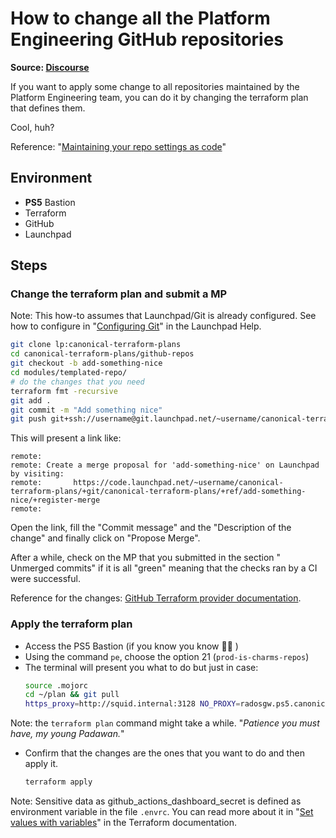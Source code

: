 # How to change all the Platform Engineering GitHub repositories
**Source: [Discourse](https://discourse.canonical.com/t/how-to-change-all-the-is-devops-github-repositories/2828)**

If you want to apply some change to all repositories maintained by the Platform Engineering team, you can do it by changing the terraform plan that defines them. 

Cool, huh? 

Reference: "[Maintaining your repo settings as code](https://discourse.canonical.com/t/maintaining-your-repo-settings-as-code/2386)"

## Environment
* **PS5** Bastion
* Terraform
* GitHub
* Launchpad

## Steps

### Change the terraform plan and submit a MP

Note: This how-to assumes that Launchpad/Git is already configured. See how to configure in "[Configuring Git](https://help.launchpad.net/Code/Git#Configuring_Git)"  in the Launchpad Help.
```bash
git clone lp:canonical-terraform-plans
cd canonical-terraform-plans/github-repos
git checkout -b add-something-nice
cd modules/templated-repo/
# do the changes that you need
terraform fmt -recursive
git add .
git commit -m "Add something nice"
git push git+ssh://username@git.launchpad.net/~username/canonical-terraform-plans add-something-nice
```


This will present a link like:
```
remote:       
remote: Create a merge proposal for 'add-something-nice' on Launchpad by visiting:
remote:       https://code.launchpad.net/~username/canonical-terraform-plans/+git/canonical-terraform-plans/+ref/add-something-nice/+register-merge
remote:
```
Open the link, fill the "Commit message" and the "Description of the change" and finally click on "Propose Merge".

After a while, check on the MP that you submitted in the section " Unmerged commits" if it is all "green" meaning that the checks ran by a CI were successful.

Reference for the changes: [GitHub Terraform provider documentation](https://registry.terraform.io/providers/integrations/github/latest/docs).

### Apply the terraform plan

- Access the PS5 Bastion (if you know you know :female_detective: )
- Using the command `pe`, choose the option 21 (`prod-is-charms-repos`)
- The terminal will present you what to do but just in case:
   ```bash
   source .mojorc
   cd ~/plan && git pull
   https_proxy=http://squid.internal:3128 NO_PROXY=radosgw.ps5.canonical.com terraform plan -compact-warnings -no-color
   ```
Note: the `terraform plan` command might take a while. "*Patience you must have, my young Padawan.*" 
- Confirm that the changes are the ones that you want to do and then apply it.
   ```bash
   terraform apply
   ```
Note: Sensitive data as github_actions_dashboard_secret is defined as environment variable in the file `.envrc`. You can read more about it in "[Set values with variables](https://developer.hashicorp.com/terraform/tutorials/configuration-language/sensitive-variables#set-values-with-variables)" in the Terraform documentation.

